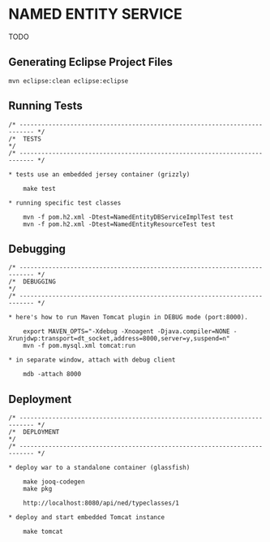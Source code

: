 
NAMED ENTITY SERVICE 
===

TODO

Generating Eclipse Project Files
---
    mvn eclipse:clean eclipse:eclipse

Running Tests
---
    /* -------------------------------------------------------------------------- */
    /*  TESTS                                                                     */
    /* -------------------------------------------------------------------------- */

    * tests use an embedded jersey container (grizzly)

        make test 

    * running specific test classes

        mvn -f pom.h2.xml -Dtest=NamedEntityDBServiceImplTest test
        mvn -f pom.h2.xml -Dtest=NamedEntityResourceTest test

Debugging
---
    /* -------------------------------------------------------------------------- */
    /*  DEBUGGING                                                                 */
    /* -------------------------------------------------------------------------- */

    * here's how to run Maven Tomcat plugin in DEBUG mode (port:8000).

        export MAVEN_OPTS="-Xdebug -Xnoagent -Djava.compiler=NONE -Xrunjdwp:transport=dt_socket,address=8000,server=y,suspend=n"
        mvn -f pom.mysql.xml tomcat:run

    * in separate window, attach with debug client

        mdb -attach 8000

Deployment
---
    /* -------------------------------------------------------------------------- */
    /*  DEPLOYMENT                                                                */
    /* -------------------------------------------------------------------------- */

    * deploy war to a standalone container (glassfish)

        make jooq-codegen
        make pkg

        http://localhost:8080/api/ned/typeclasses/1

    * deploy and start embedded Tomcat instance

        make tomcat 
